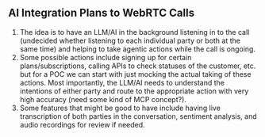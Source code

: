 ## AI Integration Plans to WebRTC Calls

1. The idea is to have an LLM/AI in the background listening in to the call (undecided whether listening to each individual party or both at the same time) and helping to take agentic actions while the call is ongoing.
2. Some possible actions include signing up for certain plans/subscriptions, calling APIs to check statuses of the customer, etc. but for a POC we can start with just mocking the actual taking of these actions. Most importantly, the LLM/AI needs to understand the intentions of either party and route to the appropriate action with very high accuracy (need some kind of MCP concept?).
3. Some features that might be good to have include having live transcription of both parties in the conversation, sentiment analysis, and audio recordings for review if needed.